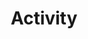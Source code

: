 ---
title: Activity
seo_options:
  description: Landing page for all portfolio items
  featured_image:
  og_type: 
  canonical_link:
url: /activities/
hero_blocks:
  - _bookshop_name: sections/hero
    heading: Activités
    subheading: 
    image: /images/header/portfolio-folding-img.jpg
content_blocks:
  - _bookshop_name: generic/heading
    heading: Nos Activités
---